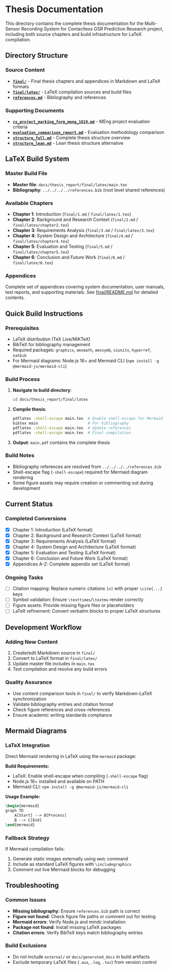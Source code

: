 # Thesis Documentation

This directory contains the complete thesis documentation for the Multi-Sensor Recording System for Contactless GSR Prediction Research project, including both source chapters and build infrastructure for LaTeX compilation.

## Directory Structure

### Source Content
- **[`final/`](final/README.md)** - Final thesis chapters and appendices in Markdown and LaTeX formats
- **[`final/latex/`](final/latex/README.md)** - LaTeX compilation sources and build files
- **[`references.md`](final/references.md)** - Bibliography and references

### Supporting Documents
- **[`cs_project_marking_form_meng_1819.md`](cs_project_marking_form_meng_1819.md)** - MEng project evaluation criteria
- **[`evaluation_comparison_report.md`](evaluation_comparison_report.md)** - Evaluation methodology comparison
- **[`structure_full.md`](structure_full.md)** - Complete thesis structure overview
- **[`structure_lean.md`](structure_lean.md)** - Lean thesis structure alternative

## LaTeX Build System

### Master Build File
- **Master file**: `docs/thesis_report/final/latex/main.tex`
- **Bibliography**: `../../../../references.bib` (root level shared references)

### Available Chapters
- **Chapter 1**: Introduction (`final/1.md` / `final/latex/1.tex`)
- **Chapter 2**: Background and Research Context (`final/2.md` / `final/latex/chapter2.tex`)
- **Chapter 3**: Requirements Analysis (`final/3.md` / `final/latex/3.tex`)
- **Chapter 4**: System Design and Architecture (`final/4.md` / `final/latex/chapter4.tex`)
- **Chapter 5**: Evaluation and Testing (`final/5.md` / `final/latex/chapter5.tex`)
- **Chapter 6**: Conclusion and Future Work (`final/6.md` / `final/latex/6.tex`)

### Appendices
Complete set of appendices covering system documentation, user manuals, test reports, and supporting materials. See [final/README.md](final/README.md) for detailed contents.

## Quick Build Instructions

### Prerequisites
- LaTeX distribution (TeX Live/MiKTeX)
- BibTeX for bibliography management
- Required packages: `graphicx`, `amsmath`, `amssymb`, `siunitx`, `hyperref`, `natbib`
- For Mermaid diagrams: Node.js 16+ and Mermaid CLI (`npm install -g @mermaid-js/mermaid-cli`)

### Build Process
1. **Navigate to build directory**:
   ```bash
   cd docs/thesis_report/final/latex
   ```

2. **Compile thesis**:
   ```bash
   pdflatex -shell-escape main.tex  # Enable shell-escape for Mermaid
   bibtex main                      # For bibliography
   pdflatex -shell-escape main.tex  # Update references
   pdflatex -shell-escape main.tex  # Final compilation
   ```

3. **Output**: `main.pdf` contains the complete thesis

### Build Notes
- Bibliography references are resolved from `../../../../references.bib`
- Shell-escape flag (`-shell-escape`) required for Mermaid diagram rendering
- Some figure assets may require creation or commenting out during development

## Current Status

### Completed Conversions
- [x] Chapter 1: Introduction (LaTeX format)
- [x] Chapter 2: Background and Research Context (LaTeX format)
- [x] Chapter 3: Requirements Analysis (LaTeX format)  
- [x] Chapter 4: System Design and Architecture (LaTeX format)
- [x] Chapter 5: Evaluation and Testing (LaTeX format)
- [x] Chapter 6: Conclusion and Future Work (LaTeX format)
- [x] Appendices A-Z: Complete appendix set (LaTeX format)

### Ongoing Tasks
- [ ] Citation mapping: Replace numeric citations `[n]` with proper `\cite{...}` keys
- [ ] Symbol validation: Ensure `\texttimes`/`\textmu` render correctly
- [ ] Figure assets: Provide missing figure files or placeholders
- [ ] LaTeX refinement: Convert verbatim blocks to proper LaTeX structures

## Development Workflow

### Adding New Content
1. Create/edit Markdown source in `final/`
2. Convert to LaTeX format in `final/latex/`
3. Update master file includes in `main.tex`
4. Test compilation and resolve any build errors

### Quality Assurance
- Use content comparison tools in `final/` to verify Markdown-LaTeX synchronization
- Validate bibliography entries and citation format
- Check figure references and cross-references
- Ensure academic writing standards compliance

## Mermaid Diagrams

### LaTeX Integration
Direct Mermaid rendering in LaTeX using the `mermaid` package:

**Build Requirements:**
- LaTeX: Enable shell-escape when compiling (`-shell-escape` flag)
- Node.js 16+ installed and available on PATH
- Mermaid CLI: `npm install -g @mermaid-js/mermaid-cli`

**Usage Example:**
```latex
\begin{mermaid}
graph TD
    A[Start] --> B[Process]
    B --> C[End]
\end{mermaid}
```

### Fallback Strategy
If Mermaid compilation fails:
1. Generate static images externally using `mmdc` command
2. Include as standard LaTeX figures with `\includegraphics`
3. Comment out live Mermaid blocks for debugging

## Troubleshooting

### Common Issues
- **Missing bibliography**: Ensure `references.bib` path is correct
- **Figure not found**: Check figure file paths or comment out for testing
- **Mermaid errors**: Verify Node.js and mmdc installation
- **Package not found**: Install missing LaTeX packages
- **Citation errors**: Verify BibTeX keys match bibliography entries

### Build Exclusions
- Do not include `external/` or `docs/generated_docs` in build artifacts
- Exclude temporary LaTeX files (`.aux`, `.log`, `.toc`) from version control
